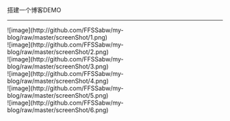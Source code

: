 搭建一个博客DEMO
<hr>
![image](http://github.com/FFSSabw/my-blog/raw/master/screenShot/1.png)
<br>
![image](http://github.com/FFSSabw/my-blog/raw/master/screenShot/2.png)
<br>
![image](http://github.com/FFSSabw/my-blog/raw/master/screenShot/3.png)
<br>
![image](http://github.com/FFSSabw/my-blog/raw/master/screenShot/4.png)
<br>
![image](http://github.com/FFSSabw/my-blog/raw/master/screenShot/5.png)
<br>
![image](http://github.com/FFSSabw/my-blog/raw/master/screenShot/6.png)

